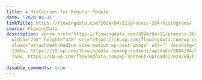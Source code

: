 ```yaml
---
title: ✚ Histograms for Regular People
date: '2024-04-11'
linkTitle: https://flowingdata.com/2024/04/11/process-284-histograms/
source: FlowingData
description: <p><a href="https://flowingdata.com/2024/04/11/process-284-histograms/"><img
  width="750" height="448" src="https://i0.wp.com/flowingdata.com/wp-content/uploads/2024/04/histogram-process.png?fit=750%2C448&amp;ssl=1"
  class="attachment-medium size-medium wp-post-image" alt="" decoding="async" srcset="https://i0.wp.com/flowingdata.com/wp-content/uploads/2024/04/histogram-process.png?w=1396&amp;ssl=1
  1396w, https://i0.wp.com/flowingdata.com/wp-content/uploads/2024/04/histogram-process.png?resize=750%2C448&amp;ssl=1
  750w, https://i0.wp.com/flowingdata.com/wp-content/uploads/2024/04/histogram-process
  ...
disable_comments: true
---
```

<p><a href="https://flowingdata.com/2024/04/11/process-284-histograms/"><img width="750" height="448" src="https://i0.wp.com/flowingdata.com/wp-content/uploads/2024/04/histogram-process.png?fit=750%2C448&amp;ssl=1" class="attachment-medium size-medium wp-post-image" alt="" decoding="async" srcset="https://i0.wp.com/flowingdata.com/wp-content/uploads/2024/04/histogram-process.png?w=1396&amp;ssl=1 1396w, https://i0.wp.com/flowingdata.com/wp-content/uploads/2024/04/histogram-process.png?resize=750%2C448&amp;ssl=1 750w, https://i0.wp.com/flowingdata.com/wp-content/uploads/2024/04/histogram-process ...